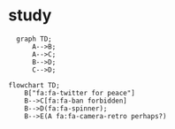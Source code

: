 # study

```mermaid
  graph TD;
      A-->B;
      A-->C;
      B-->D;
      C-->D;
```
```mermaid
flowchart TD;
    B["fa:fa-twitter for peace"]
    B-->C[fa:fa-ban forbidden]
    B-->D(fa:fa-spinner);
    B-->E(A fa:fa-camera-retro perhaps?)
```
